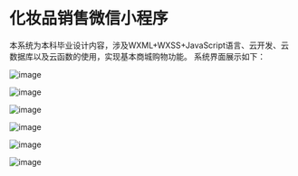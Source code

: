 # 化妆品销售微信小程序
本系统为本科毕业设计内容，涉及WXML+WXSS+JavaScript语言、云开发、云数据库以及云函数的使用，实现基本商城购物功能。
系统界面展示如下：

![image](https://github.com/LiuHsinx/Mallsystem/assets/93762973/e5572d2f-9ce7-49dc-96de-9f0b4e555daa)

![image](https://github.com/LiuHsinx/Mallsystem/assets/93762973/ffeec63c-97d9-4d1c-817e-978d7d4bde49)

![image](https://github.com/LiuHsinx/Mallsystem/assets/93762973/a9a05dc7-2ead-4dbe-b8f8-2ba0ec57d6ea)

![image](https://github.com/LiuHsinx/Mallsystem/assets/93762973/39758f07-e054-47af-8ca5-a94c8dcf5471)

![image](https://github.com/LiuHsinx/Mallsystem/assets/93762973/88b9bf9b-ae11-43ed-9ca0-dbfc50d88e06)

![image](https://github.com/LiuHsinx/Mallsystem/assets/93762973/e53d5b8e-0e87-416b-aac5-2e32f93f765e)

